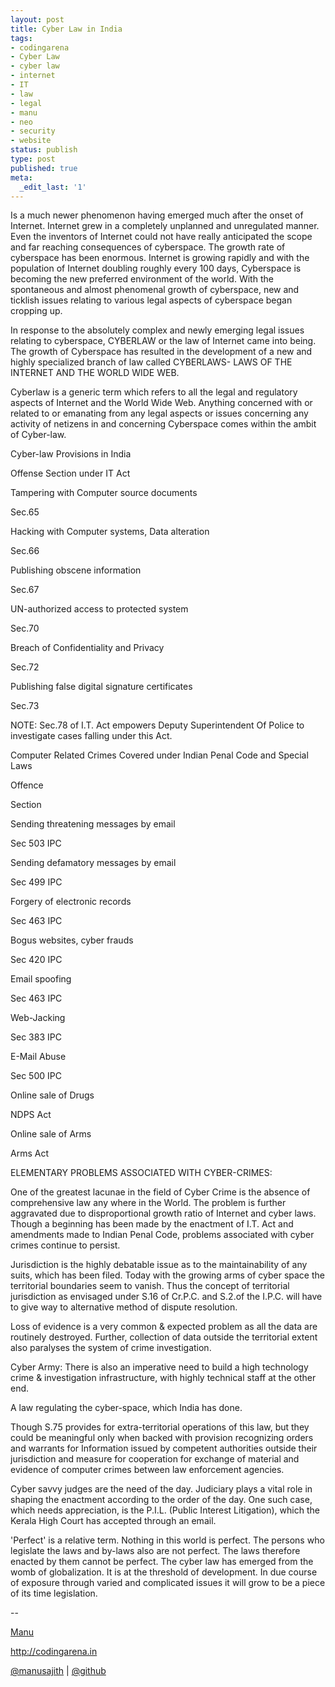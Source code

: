 ```yaml
---
layout: post
title: Cyber Law in India
tags:
- codingarena
- Cyber Law
- cyber law
- internet
- IT
- law
- legal
- manu
- neo
- security
- website
status: publish
type: post
published: true
meta:
  _edit_last: '1'
---
```



Is a much newer phenomenon having emerged much after the onset of Internet. Internet grew in a completely unplanned and unregulated manner. Even the inventors of Internet could not have really anticipated the scope and far reaching consequences of cyberspace. The growth rate of cyberspace has been enormous. Internet is growing rapidly and with the population of Internet doubling roughly every 100 days, Cyberspace is becoming the new preferred environment of the world. With the spontaneous and almost phenomenal growth of cyberspace, new and ticklish issues relating to various legal aspects of cyberspace began cropping up.

<!--more-->

In response to the absolutely complex and newly emerging legal issues relating to cyberspace, CYBERLAW or the law of Internet came into being. The growth of Cyberspace has resulted in the development of a new and highly specialized branch of law called CYBERLAWS- LAWS OF THE INTERNET AND THE WORLD WIDE WEB.

Cyberlaw is a generic term which refers to all the legal and regulatory aspects of Internet and the World Wide Web. Anything concerned with or related to or emanating from any legal aspects or issues concerning any activity of netizens in and concerning Cyberspace comes within the ambit of Cyber-law.

Cyber-law Provisions in India

Offense Section under IT Act

Tampering with Computer source documents

Sec.65

Hacking with Computer systems, Data alteration

Sec.66

Publishing obscene information

Sec.67

UN-authorized access to protected system

Sec.70

Breach of Confidentiality and Privacy

Sec.72

Publishing false digital signature certificates

Sec.73

NOTE: Sec.78 of I.T. Act empowers Deputy Superintendent Of Police to investigate cases falling under this Act.

Computer Related Crimes Covered under Indian Penal Code and Special Laws

Offence

Section

Sending threatening messages by email

Sec 503 IPC

Sending defamatory messages by email

Sec 499 IPC

Forgery of electronic records

Sec 463 IPC

Bogus websites, cyber frauds

Sec 420 IPC

Email spoofing

Sec 463 IPC

Web-Jacking

Sec 383 IPC

E-Mail Abuse

Sec 500 IPC

Online sale of Drugs

NDPS Act

Online sale of Arms

Arms Act

ELEMENTARY PROBLEMS ASSOCIATED WITH CYBER-CRIMES:

One of the greatest lacunae in the field of Cyber Crime is the absence of comprehensive law any where in the World. The problem is further aggravated due to disproportional growth ratio of Internet and cyber laws. Though a beginning has been made by the enactment of I.T. Act and amendments made to Indian Penal Code, problems associated with cyber crimes continue to persist.

Jurisdiction is the highly debatable issue as to the maintainability of any suits, which has been filed. Today with the growing arms of cyber space the territorial boundaries seem to vanish. Thus the concept of territorial jurisdiction as envisaged under S.16 of Cr.P.C. and S.2.of the I.P.C. will have to give way to alternative method of dispute resolution.

Loss of evidence is a very common &amp; expected problem as all the data are routinely destroyed. Further, collection of data outside the territorial extent also paralyses the system of crime investigation.

Cyber Army: There is also an imperative need to build a high technology crime &amp; investigation infrastructure, with highly technical staff at the other end.

A law regulating the cyber-space, which India has done.

Though S.75 provides for extra-territorial operations of this law, but they could be meaningful only when backed with provision recognizing orders and warrants for Information issued by competent authorities outside their jurisdiction and measure for cooperation for exchange of material and evidence of computer crimes between law enforcement agencies.

Cyber savvy judges are the need of the day. Judiciary plays a vital role in shaping the enactment according to the order of the day. One such case, which needs appreciation, is the P.I.L. (Public Interest Litigation), which the Kerala High Court has accepted through an email.

'Perfect' is a relative term. Nothing in this world is perfect. The persons who legislate the laws and by-laws also are not perfect. The laws therefore enacted by them cannot be perfect. The cyber law has emerged from the womb of globalization. It is at the threshold of development. In due course of exposure through varied and complicated issues it will grow to be a piece of its time legislation.

--

<a title="Neo" href="http://facebook.com/manusajith" target="_blank">Manu</a>

<a title="Codingarena" href="http://codingarena.in" target="_blank">http://codingarena.in</a>

<a href="http://twitter.com/manusajith" title="Twitter">@manusajith</a> | <a href="http://github.com/manusajith" title="Github">@github</a>